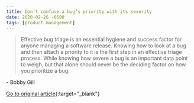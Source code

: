 ```yaml
---
title: Don’t confuse a bug’s priority with its severity
date: 2020-02-26 -0500
tags: [product management]
---
```


> Effective bug triage is an essential hygiene and success factor for anyone managing a software release. Knowing how to look at a bug and then attach a priority to it is the first step in an effective triage process. While knowing how severe a bug is an important data point to weigh, but that alone should never be the deciding factor on how you prioritize a bug.

\- Bobby Gill

[Go to original article](https://www.bluelabellabs.com/blog/dont-confuse-a-bugs-priority-with-its-severity?utm_source=pronouncedjerry&utm_medium=blog&utm_campaign=posts){:target="_blank"}